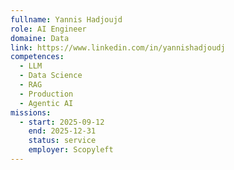 ```yaml
---
fullname: Yannis Hadjoujd
role: AI Engineer
domaine: Data
link: https://www.linkedin.com/in/yannishadjoudj
competences:
  - LLM
  - Data Science
  - RAG
  - Production
  - Agentic AI
missions:
  - start: 2025-09-12
    end: 2025-12-31
    status: service
    employer: Scopyleft
---
```

